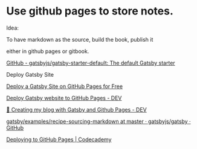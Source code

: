 # Use github pages to store notes.

Idea:

To have markdown as the source, build the book, publish it

either in github pages or gitbook.



[GitHub - gatsbyjs/gatsby-starter-default: The default Gatsby starter](https://github.com/gatsbyjs/gatsby-starter-default)

Deploy Gatsby Site

[Deploy a Gatsby Site on GitHub Pages for Free](https://blog.bitsrc.io/deploy-a-gatsby-site-on-github-pages-for-free-f18853c1b7a9)

[Deploy Gatsby website to GitHub Pages - DEV](https://dev.to/rahuldkjain/create-deploy-gatsby-blog-on-github-pages-in-minutes-3g8e)

[🎉 Creating my blog with Gatsby and Github Pages - DEV](https://dev.to/codesandtags/creating-my-blog-with-gatsby-and-github-pages-542i)

[gatsby/examples/recipe-sourcing-markdown at master · gatsbyjs/gatsby · GitHub](https://github.com/gatsbyjs/gatsby/tree/master/examples/recipe-sourcing-markdown)

[Deploying to GitHub Pages | Codecademy](https://www.codecademy.com/articles/f1-u3-github-pages)


